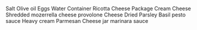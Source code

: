 Salt
Olive oil
Eggs
Water
Container Ricotta Cheese
Package Cream Cheese
Shredded mozerrella cheese
provolone Cheese
Dried Parsley
Basil pesto sauce
Heavy cream
Parmesan Cheese
jar marinara sauce